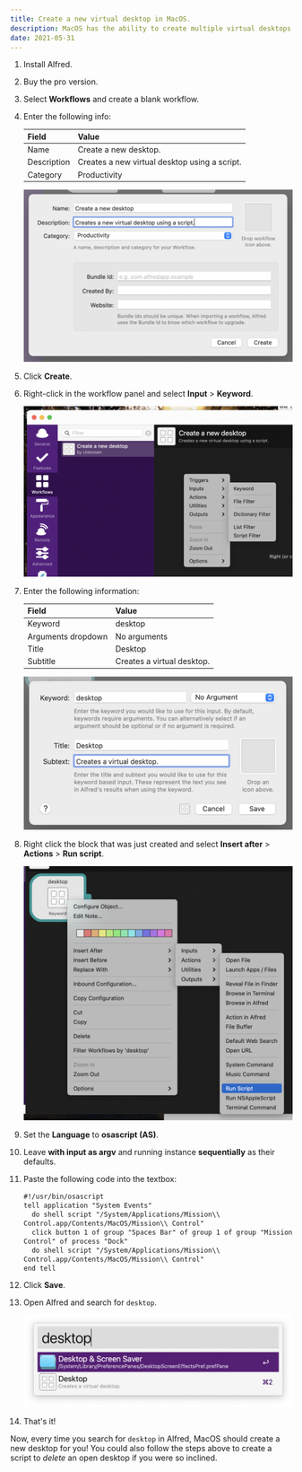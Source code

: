 ```yaml
---
title: Create a new virtual desktop in MacOS.
description: MacOS has the ability to create multiple virtual desktops. I find this feature super handy because it allows me to have separate desktops for separate pieces of work. Annoying, Apple doesn't include a built-in hot-key to create a new desktop. However, with the use of Albert, we can create a script to create a new desktop for us!
date: 2021-05-31
---
```


1. Install Alfred.
1. Buy the pro version.
1. Select **Workflows** and create a blank workflow.
1. Enter the following info:

    | Field | Value |
    | --- | --- |
    | Name | Create a new desktop. |
    | Description | Creates a new virtual desktop using a script. |
    | Category | Productivity |

    ![Create a workflow screen.](media/2021-05-31-create-a-new-virtual-desktop-in-mac-os/create-a-workflow-screen.png)

1. Click **Create**.
1. Right-click in the workflow panel and select **Input** > **Keyword**.

    ![Select input > keyword.](media/2021-05-31-create-a-new-virtual-desktop-in-mac-os/select-input-keyword.png)

1. Enter the following information:

    | Field | Value |
    | --- | --- |
    | Keyword | desktop |
    | Arguments dropdown | No arguments |
    | Title | Desktop |
    | Subtitle | Creates a virtual desktop. |

    ![Create a keyword.](media/2021-05-31-create-a-new-virtual-desktop-in-mac-os/create-a-keyword.png)

1. Right click the block that was just created and select **Insert after** > **Actions** > **Run script**. 

    ![Select Insert after > Actions > Run script.](media/2021-05-31-create-a-new-virtual-desktop-in-mac-os/select-run-script.png)

1. Set the **Language** to **osascript (AS)**.
1. Leave **with input as argv** and running instance **sequentially** as their defaults.
1. Paste the following code into the textbox:

    ```applescript
    #!/usr/bin/osascript
    tell application "System Events"
      do shell script "/System/Applications/Mission\\ Control.app/Contents/MacOS/Mission\\ Control"
      click button 1 of group "Spaces Bar" of group 1 of group "Mission Control" of process "Dock"
      do shell script "/System/Applications/Mission\\ Control.app/Contents/MacOS/Mission\\ Control"
    end tell
    ```

1. Click **Save**.
1. Open Alfred and search for `desktop`.

    ![Search for desktop.](media/2021-05-31-create-a-new-virtual-desktop-in-mac-os/search-for-desktop.png)

1. That's it!

Now, every time you search for `desktop` in Alfred, MacOS should create a new desktop for you! You could also follow the steps above to create a script to _delete_ an open desktop if you were so inclined.

